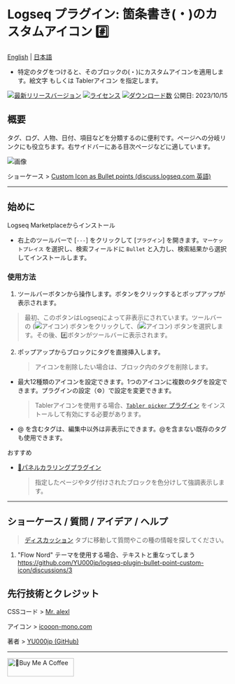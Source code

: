 # Logseq プラグイン: 箇条書き(・)のカスタムアイコン #️⃣

[English](https://github.com/YU000jp/logseq-plugin-bullet-point-custom-icon) | [日本語](https://github.com/YU000jp/logseq-plugin-bullet-point-custom-icon/blob/main/readme.ja.md)

- 特定のタグをつけると、そのブロックの(・)にカスタムアイコンを適用します。絵文字 もしくは Tablerアイコン を指定します。

[![最新リリースバージョン](https://img.shields.io/github/v/release/YU000jp/logseq-plugin-bullet-point-custom-icon)](https://github.com/YU000jp/logseq-plugin-bullet-point-custom-icon/releases)
[![ライセンス](https://img.shields.io/github/license/YU000jp/logseq-plugin-bullet-point-custom-icon?color=blue)](https://github.com/YU000jp/logseq-plugin-bullet-point-custom-icon/LICENSE)
[![ダウンロード数](https://img.shields.io/github/downloads/YU000jp/logseq-plugin-bullet-point-custom-icon/total.svg)](https://github.com/YU000jp/logseq-plugin-bullet-point-custom-icon/releases)
公開日: 2023/10/15

## 概要

タグ、ログ、人物、日付、項目などを分類するのに便利です。ページへの分岐リンクにも役立ちます。右サイドバーにある目次ページなどに適しています。

![画像](https://github.com/YU000jp/logseq-plugin-bullet-point-custom-icon/assets/111847207/99beeaaa-7c17-4d76-98fc-05e65e2dbd8b)

ショーケース > [Custom Icon as Bullet points (discuss.logseq.com 英語)](https://discuss.logseq.com/t/custom-icons-as-bullet-points/20306)

---

## 始めに

Logseq Marketplaceからインストール
  - 右上のツールバーで [`---`] をクリックして [`プラグイン`] を開きます。`マーケットプレイス` を選択し、検索フィールドに `Bullet` と入力し、検索結果から選択してインストールします。

### 使用方法

1. ツールバーボタンから操作します。ボタンをクリックするとポップアップが表示されます。
  > 最初、このボタンはLogseqによって非表示にされています。ツールバーの (![アイコン](https://github.com/YU000jp/logseq-plugin-bullet-point-custom-icon/assets/111847207/136f9d0f-9dcf-4942-9821-c9f692fcfc2f)) ボタンをクリックして、(![アイコン](https://github.com/YU000jp/logseq-plugin-bullet-point-custom-icon/assets/111847207/a1b66c1f-6c2a-43c0-bcf3-7c0c8e188c6d)) ボタンを選択します。その後、#️⃣ボタンがツールバーに表示されます。
2. ポップアップからブロックにタグを直接挿入します。
   > アイコンを削除したい場合は、ブロック内のタグを削除します。
- 最大12種類のアイコンを設定できます。1つのアイコンに複数のタグを設定できます。プラグインの設定（⚙️）で設定を変更できます。
  > Tablerアイコンを使用する場合、[`Tabler picker` プラグイン](https://github.com/yoyurec/logseq-tabler-picker) をインストールして有効にする必要があります。
- @ を含むタグは、編集中以外は非表示にできます。@を含まない既存のタグも使用できます。

おすすめ
- [🎨パネルカラリングプラグイン](https://github.com/YU000jp/logseq-plugin-panel-coloring)
  > 指定したページやタグ付けされたブロックを色分けして強調表示します。

---

## ショーケース / 質問 / アイデア / ヘルプ

> [ディスカッション](https://github.com/YU000jp/logseq-plugin-bullet-point-custom-icon/discussions) タブに移動して質問やこの種の情報を探してください。

1. "Flow Nord" テーマを使用する場合、テキストと重なってしまう https://github.com/YU000jp/logseq-plugin-bullet-point-custom-icon/discussions/3

## 先行技術とクレジット

CSSコード > [Mr. alexl](https://codeberg.org/alexl/for-logseq)

アイコン > [icooon-mono.com](https://icooon-mono.com/14744-%e3%82%b7%e3%83%a9%e3%83%bc%e3%83%97%e3%82%a2%e3%82%a4%e3%82%b32/)

著者 > [YU000jp (GitHub)](https://github.com/YU000jp)

---

<a href="https://www.buymeacoffee.com/yu000japan" target="_blank"><img src="https://cdn.buymeacoffee.com/buttons/v2/default-violet.png" alt="🍌Buy Me A Coffee" style="height: 42px;width: 152px" ></a>
